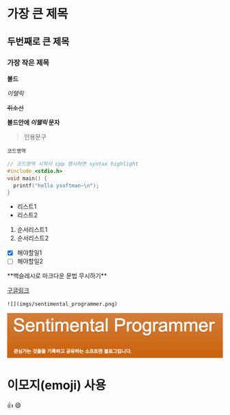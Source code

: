# 가장 큰 제목
## 두번째로 큰 제목
### 가장 작은 제목

**볼드**

_이탤릭_

~~취소선~~

**볼드안에 _이탤릭_ 문자**

>인용문구

```
코드영역
```

```cpp
// 코드영역 시작시 cpp 명시하면 syntax highlight
#include <stdio.h>
void main() {
  printf("hello ysoftman~\n");
}
```

- 리스트1
- 리스트2

1. 순서리스트1
2. 순서리스트2

- [x] 해야할일1
- [ ] 해야할일2

\*\*백슬레시로 마크다운 문법 무시하기\*\*

[구글링크](http://www.google.com)

```
![](imgs/sentimental_programmer.png)
```
![](imgs/sentimental_programmer.png)

# 이모지(emoji) 사용
:+1: :smile:
